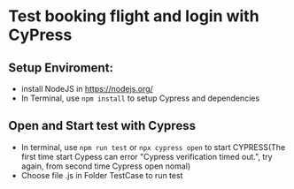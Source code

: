 # Test booking flight and login with CyPress
Setup Enviroment:
--------------
* install NodeJS in https://nodejs.org/
* In Terminal, use `npm install` to setup Cypress and dependencies

Open and Start test with Cypress
---------------
* In terminal, use `npm run test` or `npx cypress open` to start CYPRESS(The first time start Cypess can error "Cypress verification timed out.", try again, from second time Cypress open nomal)
* Choose file .js in Folder TestCase to run test

